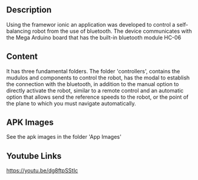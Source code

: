 ## Description

Using the framewor ionic an application was developed to control a self-balancing robot from the use of bluetooth. The device communicates with the Mega Arduino board that has the built-in bluetooth module HC-06

## Content

It has three fundamental folders. The folder 'controllers', contains the mudulos and components to control the robot, has the modal to establish the connection with the bluetooth, in addition to the manual option to directly activate the robot, similar to a remote control and an automatic option that allows send the reference speeds to the robot, or the point of the plane to which you must navigate automatically.

## APK Images
See the apk images in the folder 'App Images'

## Youtube Links
https://youtu.be/dg8ftpSStIc
